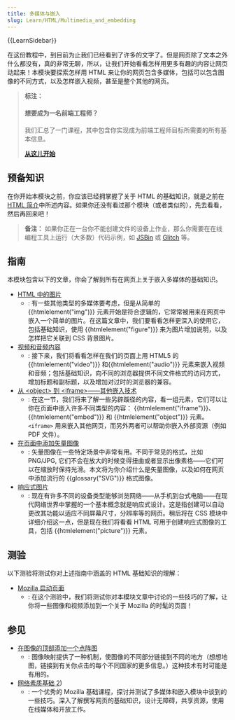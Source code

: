 ```yaml
---
title: 多媒体与嵌入
slug: Learn/HTML/Multimedia_and_embedding
---
```


{{LearnSidebar}}

在这份教程中，到目前为止我们已经看到了许多的文字了。但是网页除了文本之外什么都没有，真的非常无聊，所以，让我们开始看看怎样用更多有趣的内容让网页动起来！本模块要探索怎样用 HTML 来让你的网页包含多媒体，包括可以包含图像的不同方式，以及怎样嵌入视频，甚至是整个其他的网页。

> **标注：**
>
> #### 想要成为一名前端工程师？
>
> 我们汇总了一门课程，其中包含你实现成为前端工程师目标所需要的所有基本信息。
>
> [**从这儿开始**](/zh-CN/docs/Learn/Front-end_web_developer)

## 预备知识

在你开始本模块之前，你应该已经拥掌握了关于 HTML 的基础知识，就是之前在[HTML 简介](/zh-CN/docs/learn/HTML/Introduction_to_HTML)中所述内容。如果你还没有看过那个模块（或者类似的），先去看看，然后再回来吧！

> **备注：** 如果你正在一台你不能创建文件的设备上作业，那么你需要在在线编程工具上运行（大多数）代码示例，如 [JSBin](http://jsbin.com/) 或 [Glitch](https://glitch.com/) 等。

## 指南

本模块包含以下的文章，你会了解到所有在网页上关于嵌入多媒体的基础知识。

- [HTML 中的图片](/zh-CN/docs/Learn/HTML/Multimedia_and_embedding/Images_in_HTML)
  - : 有一些其他类型的多媒体要考虑，但是从简单的 {{htmlelement("img")}} 元素开始是符合逻辑的，它常常被用来在网页中嵌入一个简单的图片。在这篇文章中，我们要看看怎样更深入的使用它，包括基础知识，使用 {{htmlelement("figure")}} 来为图片增加说明，以及怎样把它关联到 CSS 背景图片。
- [视频和音频内容](/zh-CN/docs/Learn/HTML/Multimedia_and_embedding/Video_and_audio_content)
  - : 接下来，我们将看看怎样在我们的页面上用 HTML5 的 {{htmlelement("video")}} 和{{htmlelement("audio")}} 元素来嵌入视频和音频；包括基础知识，向不同的浏览器提供不同文件格式的访问方式，增加标题和副标题，以及增加对过时的浏览器的兼容。
- [从 \<object> 到 \<iframe>——其他嵌入技术](/zh-CN/docs/Learn/HTML/Multimedia_and_embedding/Other_embedding_technologies)
  - : 在这一节，我们将来了解一些另辟蹊径的内容，看一组元素，它们可以让你在页面中嵌入许多不同类型的内容： {{htmlelement("iframe")}}、{{htmlelement("embed")}} 和 {{htmlelement("object")}} 元素。`<iframe>` 用来嵌入其他网页，而另外两者可以帮助你嵌入外部资源（例如 PDF 文件）。
- [在页面中添加矢量图像](/zh-CN/docs/Learn/HTML/Multimedia_and_embedding/Adding_vector_graphics_to_the_Web)
  - : 矢量图像在一些特定场景中非常有用。不同于常见的格式，比如 PNG/JPG, 它们不会在放大的时候变得扭曲或者显示出像素格——它们可以在缩放时保持光滑。本文将为你介绍什么是矢量图像，以及如何在网页中添加流行的 {{glossary("SVG")}} 格式图像。
- [响应式图片](/zh-CN/docs/Learn/HTML/Multimedia_and_embedding/Responsive_images)
  - : 现在有许多不同的设备类型能够浏览网络——从手机到台式电脑——在现代网络世界中掌握的一个基本概念就是响应式设计。这是指创建可以自动更改其功能以适应不同屏幕尺寸，分辨率等的网页。稍后将在 CSS 模块中详细介绍这一点，但是现在我们将看看 HTML 可用于创建响应式图像的工具，包括 {{htmlelement("picture")}} 元素。

## 测验

以下测验将测试你对上述指南中涵盖的 HTML 基础知识的理解：

- [Mozilla 启动页面](/zh-CN/docs/Learn/HTML/Multimedia_and_embedding/Mozilla_splash_page)
  - : 在这个测验中，我们将测试你对本模块文章中讨论的一些技巧的了解，让你将一些图像和视频添加到一个关于 Mozilla 的时髦的页面！

## 参见

- [在图像的顶部添加一个点阵图](/zh-CN/docs/Learn/HTML/Howto/Add_a_hit_map_on_top_of_an_image)
  - : 图像映射提供了一种机制，使图像的不同部分链接到不同的地方（想想地图，链接到有关你点击的每个不同国家的更多信息。）这种技术有时可能是有用的。
- [网络素质基础 2](https://mozilla.github.io/curriculum-final/web-lit-basics-two/session01-why-do-we-use-the-web.html#overview))
  - : 一个优秀的 Mozilla 基础课程，探讨并测试了多媒体和嵌入模块中谈到的一些技巧。深入了解撰写网页的基础知识，设计无障碍，共享资源，使用在线媒体和开放工作。
